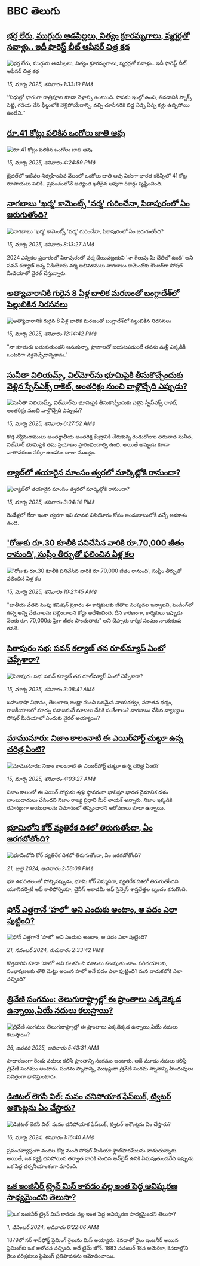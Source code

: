 # BBC తెలుగు## [భర్త లేరు, ముగ్గురు ఆడపిల్లలు, నిత్యం క్రూరమృగాలు, స్మగ్లర్లతో సవాళ్లు.. ఇదీ ఫారెస్ట్ బీట్ ఆఫీసర్ చిత్ర కథ](https://www.bbc.com/telugu/articles/cddyrjd8neqo?at_campaign=githubrss)![భర్త లేరు, ముగ్గురు ఆడపిల్లలు, నిత్యం క్రూరమృగాలు, స్మగ్లర్లతో సవాళ్లు.. ఇదీ ఫారెస్ట్ బీట్ ఆఫీసర్ చిత్ర కథ](https://ichef.bbci.co.uk/ace/standard/240/cpsprodpb/41c7/live/3281c320-01a2-11f0-bced-0dabb6148ade.jpg)_15, మార్చి 2025, శనివారం 1:33:19 PMకి_‘‘విధుల్లో భాగంగా రాత్రిపూట కూడా వెళ్లాల్సి ఉంటుంది. పాపను ఇంట్లో ఉంచి, తినడానికి స్నాక్స్ పెట్టి, గడియ వేసి ఫీల్డులోకి వెళ్లిపోయేదాన్ని. వచ్చి చూసేసరికి బిడ్డ ఏడ్చి ఏడ్చి కళ్లు ఉబ్బిపోయి ఉండేవి.’’## [రూ.41 కోట్లు పలికిన ఒంగోలు జాతి ఆవు](https://www.bbc.com/telugu/articles/c0l1j5z9n44o?at_campaign=githubrss)![రూ.41 కోట్లు పలికిన ఒంగోలు జాతి ఆవు](https://ichef.bbci.co.uk/ace/standard/240/cpsprodpb/8e20/live/e9301ca0-01b8-11f0-b50e-9d086302645f.jpg)_15, మార్చి 2025, శనివారం 4:24:59 PMకి_బ్రెజిల్‌లో ఇటీవల నిర్వహించిన వేలంలో ఒంగోలు జాతి ఆవు ఏకంగా భారత కరెన్సీలో 41 కోట్ల రూపాయలు పలికి.. ప్రపంచంలోనే అత్యంత ఖరీదైన ఆవుగా రికార్డు సృష్టించింది.## [నాగబాబు 'ఖర్మ' కామెంట్స్ 'వర్మ' గురించేనా, పిఠాపురంలో ఏం జరుగుతోంది?](https://www.bbc.com/telugu/articles/cq8ygdy54k7o?at_campaign=githubrss)![నాగబాబు 'ఖర్మ' కామెంట్స్ 'వర్మ' గురించేనా, పిఠాపురంలో ఏం జరుగుతోంది?](https://ichef.bbci.co.uk/ace/standard/240/cpsprodpb/020e/live/0edf8890-0174-11f0-9ad5-6bb81048d55f.jpg)_15, మార్చి 2025, శనివారం 8:13:27 AMకి_2024 ఎన్నికల ప్రచారంలో పిఠాపురంలో వర్మ చేయిపట్టుకుని 'నా గెలుపు మీ చేతిలో ఉంది' అని పవన్ కల్యాణ్ అన్న వీడియోను వర్మ అభిమానులు నాగబాబు కామెంట్‌కు కౌంటర్‌గా సోషల్ మీడియాలో వైరల్ చేస్తున్నారు.## [అత్యాచారానికి గురైన 8 ఏళ్ల బాలిక మరణంతో బంగ్లాదేశ్‌లో పెల్లుబికిన నిరసనలు](https://www.bbc.com/telugu/articles/cx28jvx9v0po?at_campaign=githubrss)![అత్యాచారానికి గురైన 8 ఏళ్ల బాలిక మరణంతో బంగ్లాదేశ్‌లో పెల్లుబికిన నిరసనలు](https://ichef.bbci.co.uk/ace/standard/240/cpsprodpb/c741/live/828390a0-00e0-11f0-aab7-4fa87103f264.jpg)_15, మార్చి 2025, శనివారం 12:14:42 PMకి_"నా కూతురు బతుకుతుందని అనుకున్నా, ప్రాణాలతో బయటపడుంటే తనను మళ్లీ ఎక్కడికీ ఒంటరిగా వెళ్లనిచ్చేదాన్నికాదు."## [సునీతా విలియమ్స్, విల్‌మోర్‌‌ను భూమిపైకి తీసుకొచ్చేందుకు వెళ్లిన స్పేస్‌ఎక్స్ రాకెట్, అంతరిక్షం నుంచి వాళ్లొచ్చేది ఎప్పుడు? ](https://www.bbc.com/telugu/articles/c4gd2kr953po?at_campaign=githubrss)![సునీతా విలియమ్స్, విల్‌మోర్‌‌ను భూమిపైకి తీసుకొచ్చేందుకు వెళ్లిన స్పేస్‌ఎక్స్ రాకెట్, అంతరిక్షం నుంచి వాళ్లొచ్చేది ఎప్పుడు? ](https://ichef.bbci.co.uk/ace/standard/240/cpsprodpb/c34a/live/0e25af70-0169-11f0-b50e-9d086302645f.jpg)_15, మార్చి 2025, శనివారం 6:27:52 AMకి_కొత్త వ్యోమగాములు అంతర్జాతీయ అంతరిక్ష కేంద్రానికి చేరుకున్న రెండురోజుల తరువాత సునీత, విల్‌మోర్ భూమిపైకి తమ ప్రయాణం ప్రారంభించాల్సి ఉంది. అయితే అప్పుడు కూడా వాతావరణం సరిగ్గా ఉండటం చాలా ముఖ్యం.## [ల్యాబ్‌లో తయారైన మాంసం త్వరలో మార్కెట్లోకి రానుందా? ](https://www.bbc.com/telugu/articles/czjeplpldz2o?at_campaign=githubrss)![ల్యాబ్‌లో తయారైన మాంసం త్వరలో మార్కెట్లోకి రానుందా? ](https://ichef.bbci.co.uk/ace/standard/240/cpsprodpb/f313/live/92b9e900-01ae-11f0-93a8-0751102ec401.jpg)_15, మార్చి 2025, శనివారం 3:04:14 PMకి_రెండేళ్లలో లేదా ఇంకా త్వరగా ఇవి మానవ వినియోగం కోసం అందుబాటులోకి వచ్చే అవకాశం ఉంది.## ['రోజుకు రూ.30 కూలీకి పనిచేసిన వారికి రూ.70,000 జీతం రానుంది', సుప్రీం తీర్పుతో ఫలించిన ఏళ్ల కల](https://www.bbc.com/telugu/articles/clydz2l2q1zo?at_campaign=githubrss)!['రోజుకు రూ.30 కూలీకి పనిచేసిన వారికి రూ.70,000 జీతం రానుంది', సుప్రీం తీర్పుతో ఫలించిన ఏళ్ల కల](https://ichef.bbci.co.uk/ace/standard/240/cpsprodpb/1990/live/04dceea0-00d4-11f0-a8b1-950887ddc6e5.jpg)_15, మార్చి 2025, శనివారం 10:21:45 AMకి_"జాతీయ వేతన పెంపు కమిషన్ ప్రకారం ఈ కార్మికులకు జీతాల పెంపుదల ఇవ్వాలని, పెండింగ్‌లో ఉన్న అన్ని వేతనాలను చెల్లించాలని కోర్టు ఆదేశించింది. దీని కారణంగా, కార్మికులు ఇప్పుడు నెలకు రూ. 70,000కు పైగా జీతం పొందుతారు" అని చెప్పారు కార్మిక సంఘం నాయకుడు రనడే.## [పిఠాపురం సభ: పవన్ కల్యాణ్ తన రూట్‌మ్యాప్ ఏంటో చెప్పేశారా?](https://www.bbc.com/telugu/articles/crlx4z9jpkjo?at_campaign=githubrss)![పిఠాపురం సభ: పవన్ కల్యాణ్ తన రూట్‌మ్యాప్ ఏంటో చెప్పేశారా?](https://ichef.bbci.co.uk/ace/standard/240/cpsprodpb/75e1/live/ac063650-0138-11f0-863f-e116287463bf.jpg)_15, మార్చి 2025, శనివారం 3:08:41 AMకి_బహుభాషా విధానం, తెలంగాణ,ఆంధ్రా నుంచి బలమైన నాయకత్వం, సనాతన ధర్మం, రాజకీయాలలో మార్పు సహజమనే మాటలు దేనికి సంకేతాలు? నాగబాబు చేసిన వ్యాఖ్యలు సోషల్ మీడియాలో ఎందుకు వైరల్ అయ్యాయి?## [మామునూరు: నిజాం కాలంనాటి ఈ ఎయిర్‌పోర్ట్ చుట్టూ ఉన్న చరిత్ర ఏంటి? ](https://www.bbc.com/telugu/articles/c204lkv1wp7o?at_campaign=githubrss)![మామునూరు: నిజాం కాలంనాటి ఈ ఎయిర్‌పోర్ట్ చుట్టూ ఉన్న చరిత్ర ఏంటి? ](https://ichef.bbci.co.uk/ace/standard/240/cpsprodpb/7107/live/a127b9b0-00f8-11f0-8492-f11c09609a47.jpg)_15, మార్చి 2025, శనివారం 4:03:27 AMకి_నిజాం కాలంలో ఈ ఎయిర్ పోర్టును శత్రు స్థావరంగా భావిస్తూ భారత వైమానిక దళం బాంబుదాడులు చేసిందని నిజాం రాజ్య ప్రధాని మీర్ లాయక్ అన్నారు. నిజాం ఇక్కడికి  రహస్యంగా ఆయుధాలను విమానంలో తెప్పించారని ఆరోపణలు కూడా ఉన్నాయి.## [భూమిలోని కోర్ వ్యతిరేక దిశలో తిరుగుతోందా, ఏం జరగబోతోంది?](https://www.bbc.com/telugu/articles/crgr7rnd7g4o?at_campaign=githubrss)![భూమిలోని కోర్ వ్యతిరేక దిశలో తిరుగుతోందా, ఏం జరగబోతోంది?](https://ichef.bbci.co.uk/ace/standard/240/cpsprodpb/cc28/live/4457bc00-3ec3-11ef-b2f4-77406157b906.jpg)_21, జులై 2024, ఆదివారం 2:58:08 PMకి_భూ ఉపరితలంతో పోల్చినప్పుడు, భూమి కోర్ నెమ్మదిగా, వ్యతిరేక దిశలో తిరుగుతోందని యూనివర్సిటీ ఆఫ్ కాలిఫోర్నియా, చైనీస్ అకాడమీ ఆఫ్ సైన్సెస్‌ శాస్త్రవేత్తల బృందం కనుగొంది.## [ఫోన్ ఎత్తగానే ‘హలో’ అని ఎందుకు అంటాం, ఆ పదం ఎలా పుట్టింది?](https://www.bbc.com/telugu/articles/cgj7x7gdjq4o?at_campaign=githubrss)![ఫోన్ ఎత్తగానే ‘హలో’ అని ఎందుకు అంటాం, ఆ పదం ఎలా పుట్టింది?](https://ichef.bbci.co.uk/ace/standard/240/cpsprodpb/0618/live/7a20ebb0-a807-11ef-b21e-5359bd56d02f.jpg)_21, నవంబర్ 2024, గురువారం 2:33:42 PMకి_కొత్తవారిని కూడా ‘హలో’ అని పలకరించి మాటలు కలుపుతుంటాం.  పరిచయాలకు, సంభాషణలకు తొలి మెట్టు అయిన హలో అనే పదం ఎలా పుట్టింది? మన వాడుకలోకి ఎలా వచ్చింది?## [త్రివేణి సంగమం: తెలుగురాష్ట్రాల్లో ఈ ప్రాంతాలు ఎక్కడెక్కడ ఉన్నాయి,ఏయే నదులు కలుస్తాయి? ](https://www.bbc.com/telugu/articles/cz7elrr17jeo?at_campaign=githubrss)![త్రివేణి సంగమం: తెలుగురాష్ట్రాల్లో ఈ ప్రాంతాలు ఎక్కడెక్కడ ఉన్నాయి,ఏయే నదులు కలుస్తాయి? ](https://ichef.bbci.co.uk/ace/standard/240/cpsprodpb/9dad/live/7f50e780-da42-11ef-a37f-eba91255dc3d.jpg)_26, జనవరి 2025, ఆదివారం 5:43:31 AMకి_సాధారణంగా రెండు నదులు కలిసే ప్రాంతాన్ని సంగమం అంటారు. అదే మూడు నదులు కలిస్తే త్రివేణి సంగమం అంటారు. సంగమ స్నానాన్ని, ముఖ్యంగా త్రివేణి సంగమ స్నానాన్ని హిందువులు పవిత్రంగా భావిస్తుంటారు.## [డిజిటల్ లెగసీ విల్: మనం చనిపోయాక ఫేస్‌బుక్, ట్విటర్‌ అకౌంట్లను ఏం చేస్తారు?](https://www.bbc.com/telugu/articles/cx0zl1qeyq2o?at_campaign=githubrss)![డిజిటల్ లెగసీ విల్: మనం చనిపోయాక ఫేస్‌బుక్, ట్విటర్‌ అకౌంట్లను ఏం చేస్తారు?](https://ichef.bbci.co.uk/ace/standard/240/cpsprodpb/bea2/live/2323ffd0-e2d4-11ee-9410-0f893255c2a0.jpg)_16, మార్చి 2024, శనివారం 1:16:40 AMకి_ప్రపంచవ్యాప్తంగా వందల కోట్ల మంది సోషల్ మీడియా ఫ్లాట్‌ఫారమ్‌లను వాడుతున్నారు. అయితే, ఒక వ్యక్తి చనిపోయిన తర్వాత వారికి చెందిన ఆన్‌లైన్ ఉనికి ఏమవుతుందనేది ఇప్పుడు ఒక పెద్ద చర్చనీయాంశంగా మారింది.## [ఒక ఇంజినీర్ ట్రైన్ మిస్ కావడం వల్ల ఇంత పెద్ద ఆవిష్కరణ సాధ్యమైందని తెలుసా?](https://www.bbc.com/telugu/articles/c774y4mdrgdo?at_campaign=githubrss)![ఒక ఇంజినీర్ ట్రైన్ మిస్ కావడం వల్ల ఇంత పెద్ద ఆవిష్కరణ సాధ్యమైందని తెలుసా?](https://ichef.bbci.co.uk/ace/standard/240/cpsprodpb/d07c/live/d2f92490-ab19-11ef-8264-5f9791599833.jpg)_1, డిసెంబర్ 2024, ఆదివారం 6:22:06 AMకి_1879లో సర్ శాన్‌ఫోర్డ్ ఫ్లెమింగ్ రైలును మిస్ అయ్యారు. కెనడాలో రైలు ఇంజనీర్ అయిన ఫ్లెమింగ్‌కు ఒక ఆలోచన వచ్చింది. అదే టైమ్ జోన్‌. 
1883 నవంబర్ 18న అమెరికా, కెనడాల్లోని రైలు పరిశ్రమలు ఫ్లెమింగ్ ప్రతిపాదనను ఆమోదించాయి.